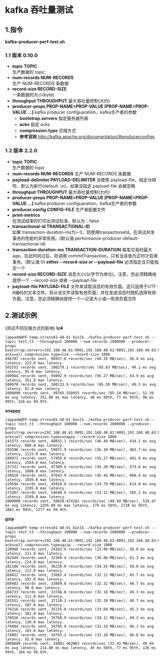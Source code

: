 # kafka 吞吐量测试

## 1.指令
**kafka-producer-perf-test.sh**
### 1.1 版本 0.10.0

- **topic TOPIC**    
生产数据的 topic  
- **num-records NUM-RECORDS**  
生产 NUM-RECORDS 条数据  
- **record-size RECORD-SIZE**   
一条数据的大小(byte)  
- **throughput THROUGHPUT**
最大吞吐量控制(大约)  
- **producer-props PROP-NAME=PROP-VALUE [PROP-NAME=PROP-VALUE ...]**
kafka producer configuaration，kafka生产者的参数  
	- **bootstrap.servers** 指定服务器列表
	- **acks** 指定 acks
	- **compression.type** 压缩方式
	- **参考官网** http://kafka.apache.org/documentation/#producerconfigs
	
### 1.2 版本 2.2.0


- **topic TOPIC**          
生产数据的 topic  
- **num-records NUM-RECORDS**
生产 NUM-RECORDS 条数据  
- **payload-delimiter PAYLOAD-DELIMITER**
当使用 payload-file，指定分隔符，默认为新行(default: \n)，如果没指定 payload-file 会被忽略
- **throughput THROUGHPUT**
最大吞吐量控制(大约)  
- **producer-props PROP-NAME=PROP-VALUE [PROP-NAME=PROP-VALUE ...]**
kafka producer configuaration，kafka生产者的参数  
- **producer.config CONFIG-FILE**
生产者配置文件
- **print-metrics**        
在测试结束时打印出测试标准，默认为：false
- **transactional-id TRANSACTIONAL-ID**  
如果 transaction-duration-ms为> 0，则使用transactionalId。在测试并发事务的性能时非常有用。(默认值:performance-producer-default-transactional-id)
- **transaction-duration-ms TRANSACTION-DURATION**
每笔交易的最大age。在此时间过后，将调用 commitTransaction。只有当该值为正时才启用事务。(默认值:0)
  **either --record-size or --payload-file**
必须指定且只能指定一个
- **record-size RECORD-SIZE**
消息大小(以字节为单位)。注意，您必须精确地提供一个 --record-size 或者 --payload-file
- **payload-file PAYLOAD-FILE**
文件来读取消息的有效负载。这只适用于UTF-8编码的文本文件。将从该文件读取有效负载，并在发送消息时随机选择有效负载。注意，您必须精确地提供一个—记录大小或—有效负载文件

## 2.测试示例
(测试不同压缩方式的影响)
**lz4**
```
[appadm@PF-temp-stress01-48-61 bin]$ ./kafka-producer-perf-test.sh --topic test_t3 --throughput 100000 --num-records 2000000 --producer-props bootstrap.servers=192.168.48.61:9091,192.168.48.62:9091,192.168.48.63:9091 acks=all compression.type=lz4 --record-size 1000
494787 records sent, 98937.6 records/sec (94.35 MB/sec), 56.4 ms avg latency, 223.0 max latency.
501551 records sent, 100270.1 records/sec (95.63 MB/sec), 49.1 ms avg latency, 95.0 max latency.
499964 records sent, 99892.9 records/sec (95.27 MB/sec), 54.9 ms avg latency, 351.0 max latency.
500970 records sent, 100133.9 records/sec (95.50 MB/sec), 49.3 ms avg latency, 91.0 max latency.
2000000 records sent, 99765.550955 records/sec (95.14 MB/sec), 52.39 ms avg latency, 351.00 ms max latency, 48 ms 50th, 77 ms 95th, 96 ms 99th, 326 ms 99.9th.
```
**snappy**
```
[appadm@PF-temp-stress01-48-61 bin]$ ./kafka-producer-perf-test.sh --topic test_t3 --throughput 100000 --num-records 2000000 --producer-props bootstrap.servers=192.168.48.61:9091,192.168.48.62:9091,192.168.48.63:9091 acks=all compression.type=snappy --record-size 1000
243373 records sent, 48655.1 records/sec (46.40 MB/sec), 434.1 ms avg latency, 880.0 max latency.
295596 records sent, 59071.9 records/sec (56.34 MB/sec), 463.7 ms avg latency, 1133.0 max latency.
289972 records sent, 57959.6 records/sec (55.27 MB/sec), 461.9 ms avg latency, 1564.0 max latency.
237331 records sent, 47399.8 records/sec (45.20 MB/sec), 573.6 ms avg latency, 1808.0 max latency.
238410 records sent, 47643.9 records/sec (45.44 MB/sec), 608.4 ms avg latency, 1856.0 max latency.
229594 records sent, 45918.8 records/sec (43.79 MB/sec), 614.0 ms avg latency, 2295.0 max latency.
273367 records sent, 54640.6 records/sec (52.11 MB/sec), 502.2 ms avg latency, 1589.0 max latency.
2000000 records sent, 50850.474181 records/sec (48.49 MB/sec), 529.47 ms avg latency, 2295.00 ms max latency, 179 ms 50th, 1738 ms 95th, 1863 ms 99th, 2277 ms 99.9th.
```
**gzip**
```
[appadm@PF-temp-stress01-48-61 bin]$ ./kafka-producer-perf-test.sh --topic test_t3 --throughput 100000 --num-records 2000000 --producer-props bootstrap.servers=192.168.48.61:9091,192.168.48.62:9091,192.168.48.63:9091 acks=all compression.type=gzip --record-size 1000
120968 records sent, 24183.9 records/sec (23.06 MB/sec), 56.0 ms avg latency, 211.0 max latency.
162449 records sent, 32360.4 records/sec (30.86 MB/sec), 61.3 ms avg latency, 214.0 max latency.
181186 records sent, 36230.0 records/sec (34.55 MB/sec), 59.0 ms avg latency, 212.0 max latency.
168412 records sent, 33682.4 records/sec (32.12 MB/sec), 45.7 ms avg latency, 102.0 max latency.
169483 records sent, 33889.8 records/sec (32.32 MB/sec), 46.7 ms avg latency, 98.0 max latency.
168733 records sent, 33746.6 records/sec (32.18 MB/sec), 49.3 ms avg latency, 111.0 max latency.
185551 records sent, 37110.2 records/sec (35.39 MB/sec), 48.7 ms avg latency, 107.0 max latency.
176316 records sent, 35235.0 records/sec (33.60 MB/sec), 45.3 ms avg latency, 101.0 max latency.
178916 records sent, 35768.9 records/sec (34.11 MB/sec), 49.3 ms avg latency, 130.0 max latency.
174084 records sent, 34795.9 records/sec (33.18 MB/sec), 46.1 ms avg latency, 101.0 max latency.
174001 records sent, 34793.2 records/sec (33.18 MB/sec), 46.8 ms avg latency, 92.0 max latency.
2000000 records sent, 34001.462063 records/sec (32.43 MB/sec), 49.94 ms avg latency, 214.00 ms max latency, 45 ms 50th, 77 ms 95th, 126 ms 99th, 184 ms 99.9th.

```